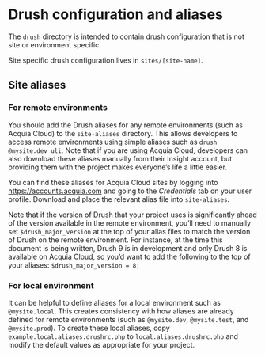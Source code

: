 # Drush configuration and aliases

The `drush` directory is intended to contain drush configuration that is not site or environment specific.

Site specific drush configuration lives in `sites/[site-name]`.

## Site aliases

### For remote environments

You should add the Drush aliases for any remote environments (such as Acquia Cloud) to the `site-aliases` directory. This allows developers to access remote environments using simple aliases such as `drush @mysite.dev uli`. Note that if you are using Acquia Cloud, developers can also download these aliases manually from their Insight account, but providing them with the project makes everyone’s life a little easier.

You can find these aliases for Acquia Cloud sites by logging into https://accounts.acquia.com and going to the _Credentials_ tab on your user profile. Download and place the relevant alias file into `site-aliases`.

Note that if the version of Drush that your project uses is significantly ahead of the version available in the remote environment, you’ll need to manually set `$drush_major_version` at the top of your alias files to match the version of Drush on the remote environment. For instance, at the time this document is being written, Drush 9 is in development and only Drush 8 is available on Acquia Cloud, so you’d want to add the following to the top of your aliases: `$drush_major_version = 8;`

### For local environment

It can be helpful to define aliases for a local environment such as `@mysite.local`. This creates consistency with how aliases are already defined for remote environments (such as `@mysite.dev`, `@mysite.test`, and `@mysite.prod`). To create these local aliases, copy `example.local.aliases.drushrc.php` to `local.aliases.drushrc.php` and modify the default values as appropriate for your project.
